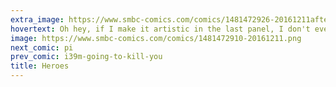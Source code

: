 ```yaml
---
extra_image: https://www.smbc-comics.com/comics/1481472926-20161211after.png
hovertext: Oh hey, if I make it artistic in the last panel, I don't even have to draw a background. Or legs!
image: https://www.smbc-comics.com/comics/1481472910-20161211.png
next_comic: pi
prev_comic: i39m-going-to-kill-you
title: Heroes
---
```


